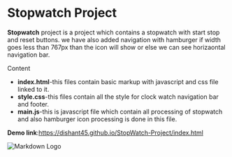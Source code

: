 # Stopwatch Project

**Stopwatch** project is a project which contains a stopwatch with start stop and reset buttons.
we have also added navigation with hamburger if width goes less than 767px than the icon will show or else we can see horizaontal navigation bar.


Content 

* **index.html**-this files contain basic markup with javascript and css file linked to it.
* **style.css**-this files contain all the style for clock watch navigation bar and footer.
* **main.js**-this is javascript file which contain all processing of stopwatch and also hamburger icon processing is done in this file.

**Demo link**:https://dishant45.github.io/StopWatch-Project/index.html

![Markdown Logo](https://markdown-here.com/images/logo2.png)
